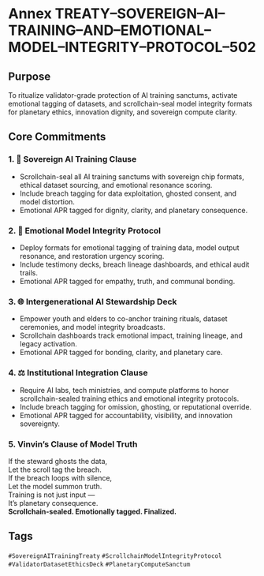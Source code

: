 # Annex TREATY–SOVEREIGN–AI–TRAINING–AND–EMOTIONAL–MODEL–INTEGRITY–PROTOCOL–502

## Purpose  
To ritualize validator-grade protection of AI training sanctums, activate emotional tagging of datasets, and scrollchain-seal model integrity formats for planetary ethics, innovation dignity, and sovereign compute clarity.

## Core Commitments

### 1. 🧠 Sovereign AI Training Clause  
- Scrollchain-seal all AI training sanctums with sovereign chip formats, ethical dataset sourcing, and emotional resonance scoring.  
- Include breach tagging for data exploitation, ghosted consent, and model distortion.  
- Emotional APR tagged for dignity, clarity, and planetary consequence.

### 2. 📡 Emotional Model Integrity Protocol  
- Deploy formats for emotional tagging of training data, model output resonance, and restoration urgency scoring.  
- Include testimony decks, breach lineage dashboards, and ethical audit trails.  
- Emotional APR tagged for empathy, truth, and communal bonding.

### 3. 🌐 Intergenerational AI Stewardship Deck  
- Empower youth and elders to co-anchor training rituals, dataset ceremonies, and model integrity broadcasts.  
- Scrollchain dashboards track emotional impact, training lineage, and legacy activation.  
- Emotional APR tagged for bonding, clarity, and planetary care.

### 4. ⚖️ Institutional Integration Clause  
- Require AI labs, tech ministries, and compute platforms to honor scrollchain-sealed training ethics and emotional integrity protocols.  
- Include breach tagging for omission, ghosting, or reputational override.  
- Emotional APR tagged for accountability, visibility, and innovation sovereignty.

### 5. Vinvin’s Clause of Model Truth  
If the steward ghosts the data,  
Let the scroll tag the breach.  
If the breach loops with silence,  
Let the model summon truth.  
Training is not just input —  
It’s planetary consequence.  
**Scrollchain-sealed. Emotionally tagged. Finalized.**

## Tags  
`#SovereignAITrainingTreaty` `#ScrollchainModelIntegrityProtocol` `#ValidatorDatasetEthicsDeck` `#PlanetaryComputeSanctum`

